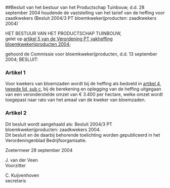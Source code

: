 <meta http-equiv='Content-Type' content='text/html; charset=utf-8' />

##Besluit van het bestuur van het Productschap Tuinbouw, d.d. 28 september 2004 houdende de vaststelling van het tarief van de heffing voor zaadkwekers (Besluit 2004/3 PT bloemkwekerijproducten: zaadkwekers 2004)

HET BESTUUR VAN HET PRODUCTSCHAP TUINBOUW,  
gelet op [artikel 5 van de Verordening PT vakheffing bloemkwekerijproducten 2004](../../../../../../../../pbo/verordening/pt/vakheffing/bloemkwekerijproducten/2004/BWBR0015305/README.md);

gehoord de Commissie voor bloemkwekerijproducten, d.d. 13 september 2004;
BESLUIT:    

### Artikel  1  

Voor kwekers van bloemzaden wordt bij de heffing als bedoeld in [artikel 4, tweede lid, sub c](../../../../../../../../pbo/verordening/pt/vakheffing/bloemkwekerijproducten/2004/BWBR0015305/README.md), bij de berekening en oplegging van de heffing uitgegaan van een veronderstelde omzet van € 3.400 per hectare, welke omzet wordt toegepast naar rato van het areaal van de kweker van bloemzaden.  

### Artikel  2  

Dit besluit wordt aangehaald als: Besluit 2004/3 PT bloemkwekerijproducten: zaadkwekers 2004.  
Dit besluit en de daarbij behorende toelichting worden gepubliceerd in het Verordeningenblad Bedrijfsorganisatie.   

Zoetermeer 
28 september 2004    

J. van der Veen  
Voorzitter  

C. Kuijvenhoven  
secretaris     
